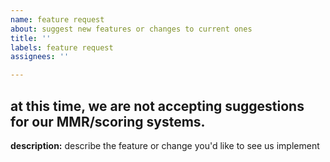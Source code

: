 ```yaml
---
name: feature request
about: suggest new features or changes to current ones
title: ''
labels: feature request
assignees: ''

---
```


## at this time, we are not accepting suggestions for our MMR/scoring systems.

**description:**
describe the feature or change you'd like to see us implement
